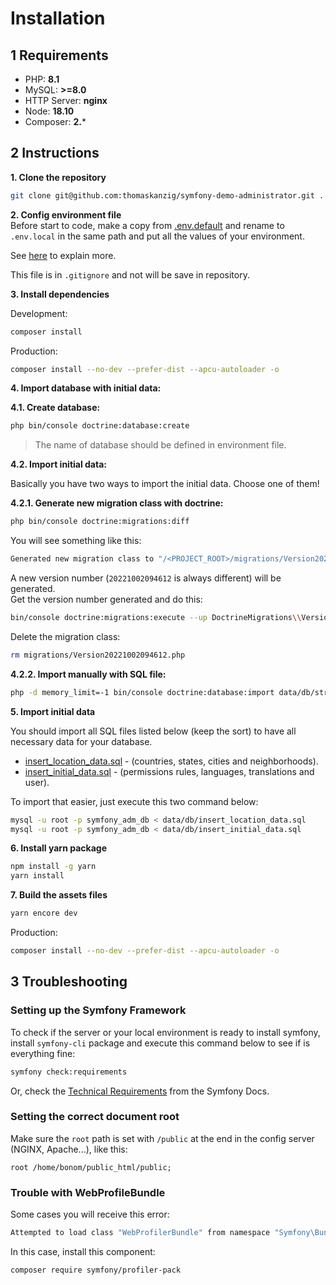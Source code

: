 # Installation

## 1 Requirements

 - PHP: **8.1**
 - MySQL: **>=8.0**
 - HTTP Server: **nginx**
 - Node: **18.10**
 - Composer: **2.***

## 2 Instructions

**1. Clone the repository**

```bash
git clone git@github.com:thomaskanzig/symfony-demo-administrator.git .
```

**2. Config environment file**  
Before start to code, make a copy from [.env.default](../.env.default) and rename to `.env.local` in the same path and put all the values of your environment.

See [here](https://symfony.com/blog/new-in-symfony-4-2-define-env-vars-per-environment) to explain more.

This file is in `.gitignore` and not will be save in repository.

**3. Install dependencies**

Development:

```bash
composer install
```

Production:

```bash
composer install --no-dev --prefer-dist --apcu-autoloader -o
```


**4. Import database with initial data:**

**4.1. Create database:**

```bash
php bin/console doctrine:database:create
```

> The name of database should be defined in environment file.

**4.2. Import initial data:**

Basically you have two ways to import the initial data. Choose one of them!

**4.2.1. Generate new migration class with doctrine:**

```bash
php bin/console doctrine:migrations:diff
```

You will see something like this:

```bash
Generated new migration class to "/<PROJECT_ROOT>/migrations/Version20221002094612.php"
```

A new version number (`20221002094612` is always different) will be generated.  
Get the version number generated and do this:

```bash
bin/console doctrine:migrations:execute --up DoctrineMigrations\\Version20221002094612
```

Delete the migration class:

```bash
rm migrations/Version20221002094612.php
```

**4.2.2. Import manually with SQL file:**

```bash
php -d memory_limit=-1 bin/console doctrine:database:import data/db/structure.sql
```

**5. Import initial data**

You should import all SQL files listed below (keep the sort) to have all necessary data for your database.
- [insert_location_data.sql](data/db/insert_location_data.sql) - (countries, states, cities and neighborhoods).
- [insert_initial_data.sql](data/db/insert_initial_data.sql) - (permissions rules, languages, translations and user).

To import that easier, just execute this two command below:

```bash
mysql -u root -p symfony_adm_db < data/db/insert_location_data.sql
mysql -u root -p symfony_adm_db < data/db/insert_initial_data.sql
```

**6. Install yarn package**

```bash
npm install -g yarn
yarn install
```

**7. Build the assets files**
```bash
yarn encore dev
```

Production:

```bash
composer install --no-dev --prefer-dist --apcu-autoloader -o
```

## 3 Troubleshooting

### Setting up the Symfony Framework
To check if the server or your local environment is ready to install symfony, install `symfony-cli` package and execute this command below to see if is everything fine:

```bash
symfony check:requirements
```

Or, check the [Technical Requirements](https://symfony.com/doc/current/setup.html#technical-requirements) from the Symfony Docs.

### Setting the correct document root
Make sure the `root` path is set with `/public` at the end in the config server (NGINX, Apache...), like this:

`root /home/bonom/public_html/public;`

### Trouble with WebProfileBundle

Some cases you will receive this error:

```bash
Attempted to load class "WebProfilerBundle" from namespace "Symfony\Bundle\WebProfilerBundle".
```

In this case, install this component:

```bash
composer require symfony/profiler-pack
```